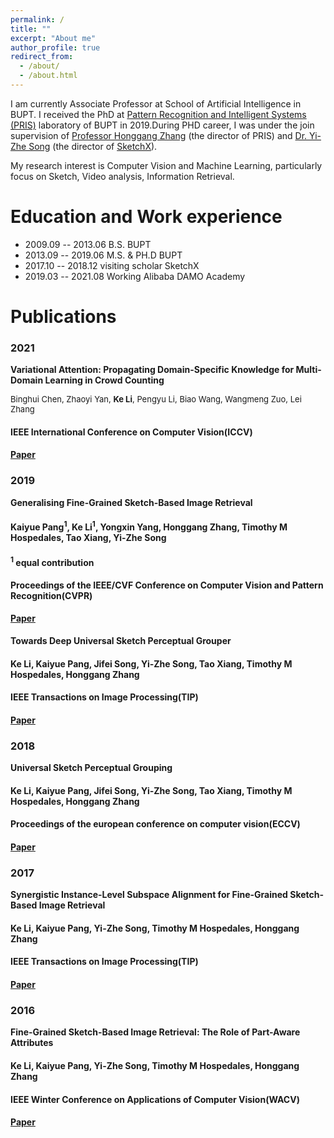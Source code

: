 ```yaml
---
permalink: /
title: ""
excerpt: "About me"
author_profile: true
redirect_from: 
  - /about/
  - /about.html
---
```


I am currently Associate Professor at School of Artificial Intelligence in BUPT. I received the PhD at [Pattern Recognition and Intelligent Systems (PRIS)](http://www.pris.net.cn/) laboratory of BUPT in 2019.During PHD career, I was under the join supervision of [Professor Honggang Zhang](https://teacher.bupt.edu.cn/zhanghonggang/zh_CN/index.htm) (the director of PRIS) and [Dr. Yi-Zhe Song](https://scholar.google.co.uk/citations?user=irZFP_AAAAAJ&hl=en) (the director of [SketchX](http://sketchx.eecs.qmul.ac.uk/)).

My research interest is Computer Vision and Machine Learning, particularly focus on Sketch, Video analysis, Information Retrieval.

# Education and Work experience

* 2009.09 -- 2013.06   B.S.              BUPT
* 2013.09 -- 2019.06   M.S. & PH.D       BUPT
* 2017.10 -- 2018.12   visiting scholar  SketchX
* 2019.03 -- 2021.08   Working           Alibaba DAMO Academy

# Publications

### **2021**
**Variational Attention: Propagating Domain-Specific Knowledge for Multi-Domain Learning in Crowd Counting**

<font size=2> Binghui Chen, Zhaoyi Yan, **Ke Li**, Pengyu Li, Biao Wang, Wangmeng Zuo, Lei Zhang </font>

#### IEEE International Conference on Computer Vision(ICCV)

#### [Paper](https://arxiv.org/abs/2108.08023)

### **2019**

**Generalising Fine-Grained Sketch-Based Image Retrieval**

#### Kaiyue Pang<sup>1</sup>, **Ke Li**<sup>1</sup>, Yongxin Yang, Honggang Zhang, Timothy M Hospedales, Tao Xiang, Yi-Zhe Song

#### <sup>1</sup> equal contribution

#### Proceedings of the IEEE/CVF Conference on Computer Vision and Pattern Recognition(CVPR)

#### [Paper](http://keli-sketchx.github.io/files/CVPR2019.pdf)


**Towards Deep Universal Sketch Perceptual Grouper**

#### **Ke Li**, Kaiyue Pang, Jifei Song, Yi-Zhe Song, Tao Xiang, Timothy M Hospedales, Honggang Zhang

#### IEEE Transactions on Image Processing(TIP)

#### [Paper](http://keli-sketchx.github.io/files/TIP2019.pdf)

### **2018**


**Universal Sketch Perceptual Grouping**

#### **Ke Li**, Kaiyue Pang, Jifei Song, Yi-Zhe Song, Tao Xiang, Timothy M Hospedales, Honggang Zhang

#### Proceedings of the european conference on computer vision(ECCV)

#### [Paper](http://keli-sketchx.github.io/files/ECCV2018.pdf)

### 2017

**Synergistic Instance-Level Subspace Alignment for Fine-Grained Sketch-Based Image Retrieval**

#### **Ke Li**, Kaiyue Pang, Yi-Zhe Song, Timothy M Hospedales, Honggang Zhang

#### IEEE Transactions on Image Processing(TIP)

#### [Paper](http://keli-sketchx.github.io/files/TIP2017.pdf)


### 2016


**Fine-Grained Sketch-Based Image Retrieval: The Role of Part-Aware Attributes**

#### **Ke Li**, Kaiyue Pang, Yi-Zhe Song, Timothy M Hospedales, Honggang Zhang

#### IEEE Winter Conference on Applications of Computer Vision(WACV)

#### [Paper](http://keli-sketchx.github.io/files/WACV2016.pdf)





